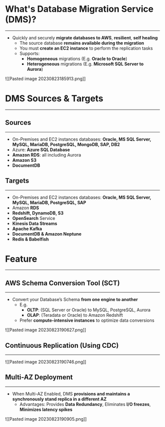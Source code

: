 # What's Database Migration Service (DMS)?
---

* Quickly and securely **migrate databases to AWS**, **resilient**, **self healing**
	* The source database **remains available during the migration**
	* You must **create an EC2 instance** to perform the replication tasks
	* Supports:
		* **Homogeneous** migrations (E.g. **Oracle to Oracle**)
		* **Heterogeneous** migrations (E.g. **Microsoft SQL Server to Aurora**)

![[Pasted image 20230823185913.png]]

# DMS Sources & Targets
---

## Sources
---

* On-Premises and EC2 instances databases: **Oracle, MS SQL Server, MySQL, MariaDB, PostgreSQL, MongoDB, SAP, DB2** 
* Azure: **Azure SQL Database** 
* **Amazon RDS**: all including Aurora 
* **Amazon S3** 
* **DocumentDB**

## Targets
---

* On-Premises and EC2 instances databases: **Oracle, MS SQL Server, MySQL, MariaDB, PostgreSQL, SAP** 
* Amazon **RDS** 
* **Redshift, DynamoDB, S3** 
* **OpenSearch** Service 
* **Kinesis Data Streams** 
* **Apache Kafka** 
* **DocumentDB & Amazon Neptune** 
* **Redis & Babelfish**

# Feature
---

## AWS Schema Conversion Tool (SCT)
---

* Convert your Database’s Schema **from one engine to another**
	* E.g. 
		* **OLTP**: (SQL Server or Oracle) to MySQL, PostgreSQL, Aurora
		* **OLAP**: (Teradata or Oracle) to Amazon Redshift
	* Prefer **compute-intensive instances** to optimize data conversions

![[Pasted image 20230823190627.png]]

## Continuous Replication (Using CDC)
---

![[Pasted image 20230823190746.png]]

## Multi-AZ Deployment
---

* When Multi-AZ Enabled, DMS **provisions and maintains a synchronously stand replica in a different AZ**
	* Advantages: Provides **Data Redundancy**, Eliminates **I/O freezes**, **Minimizes latency spikes**

![[Pasted image 20230823190905.png]]
